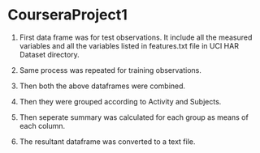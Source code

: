 # CourseraProject1
1. First data frame was for test observations.
    It include all the measured variables and all the variables listed in features.txt file in UCI HAR Dataset directory.

2. Same process was repeated for training observations.

3. Then both the above dataframes were combined.

4. Then they were grouped according to Activity and Subjects.

5. Then seperate summary was calculated for each group as means of each column.

6. The resultant dataframe was converted to a text file.
